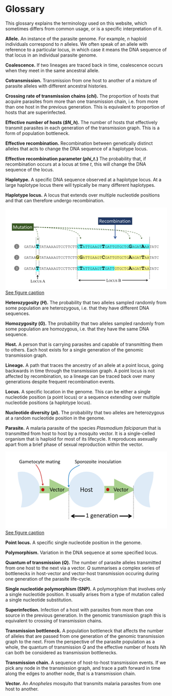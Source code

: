 # Glossary

This glossary explains the terminology used on this website, which sometimes differs from common usage, or is a specific interpretation of it. 

**Allele.**  An instance of the parasite genome.  For example, $n$ haploid individuals correspond to *n* alleles.  We often speak of an allele with reference to a particular locus, in which case it means the DNA sequence of that locus in an individual parasite genome.  

**Coalescence.**  If two lineages are traced back in time, coalescence occurs when they meet in the same ancestral allele.

**Cotransmission.**  Transmission from one host to another of a mixture of parasite alleles with different ancestral histories.

**Crossing rate of transmission chains (*chi*).** The proportion of hosts that acquire parasites from more than one transmission chain, i.e. from more than one host in the previous generation.  This is equivalent to proportion of hosts that are superinfected.

**Effective number of hosts (*$N_h*).**  The number of hosts that effectively transmit parasites in each generation of the transmission graph.  This is a form of population bottleneck. 

**Effective recombination.**  Recombination between genetically distinct alleles that acts to change the DNA sequence of a haplotype locus.

**Effective recombination parameter (*phi_t*.)**  The probability that, if recombination occurs at a locus at time *t*, this will change the DNA sequence of the locus.

**Haplotype.**  A specific DNA sequence observed at a haplotype locus.  At a large haplotype locus there will typically be many different haplotypes.

**Haplotype locus.** A locus that extends over multiple nucleotide positions and that can therefore undergo recombination. 

![locus](locus.png)
[See figure caption](locus.md)

**Heterozygosity (*H*).** The probability that two alleles sampled randomly from some population are heterozygous, i.e. that they have different DNA sequences. 

**Homozygosity (*G*).** The probability that two alleles sampled randomly from some population are homozygous, i.e. that they have the same DNA sequence.

**Host.**  A person that is carrying parasites and capable of transmitting them to others.  Each host exists for a single generation of the genomic transmission graph.  

**Lineage.** A path that traces the ancestry of an allele at a point locus, going backwards in time through the transmission graph.  A point locus is not affected by recombination, so a lineage can be traced back over many generations despite frequent recombination events.

**Locus.**  A specific location in the genome.  This can be either a single nucleotide position (a point locus) or a sequence extending over multiple nucleotide positions (a haplotype locus).

**Nucleotide diversity (*pi*).** The probability that two alleles are heterozygous at a random nucleotide position in the genome.

**Parasite.**  A malaria parasite of the species *Plasmodium falciparum* that is transmitted from host to host by a mosquito vector.  It is a single-celled organism that is haploid for most of its lifecycle.  It reproduces asexually apart from a brief phase of sexual reproduction within the vector. 

![generation](generation.png)
[See figure caption](generation.md)

**Point locus.** A specific single nucleotide position in the genome. 

**Polymorphism.** Variation in the DNA sequence at some specified locus.

**Quantum of transmission (*Q*).** The number of parasite alleles transmitted from one host to the next via a vector.  $Q$ summarises a complex series of bottlenecks in host-vector and vector-host transmission occuring during one generation of the parasite life-cycle.

**Single nucleotide polymorphism (SNP).**  A polymorphism that involves only a single nucleotide position.  It usually arises from a type of mutation called a single nucleotide substitution.

**Superinfection.** Infection of a host with parasites from more than one source in the previous generation.  In the genomic transmission graph this is equivalent to crossing of transmission chains.

**Transmission bottleneck.**  A population bottleneck that affects the number of alleles that are passed from one generation of the genomic transmission graph to the next.  From the perspective of the parasite population as a whole, the quantum of transmission *Q* and the effective number of hosts *Nh* can both be considered as transmission bottlenecks.

**Transmission chain.** A sequence of host-to-host transmission events.   If we pick any node in the transmission graph, and trace a path forward in time along the edges to another node, that is a transmission chain.

**Vector.**  An *Anopheles* mosquito that transmits malaria parasites from one host to another.